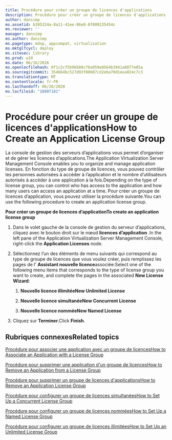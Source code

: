 ```yaml
---
title: Procédure pour créer un groupe de licences d'applications
description: Procédure pour créer un groupe de licences d'applications
author: dansimp
ms.assetid: b385324a-8a11-41ee-86e8-8f809235454c
ms.reviewer: ''
manager: dansimp
ms.author: dansimp
ms.pagetype: mdop, appcompat, virtualization
ms.mktglfcycl: deploy
ms.sitesec: library
ms.prod: w10
ms.date: 06/16/2016
ms.openlocfilehash: 0f1c2cf5b96b80c70a959e8564b3941a8877e05a
ms.sourcegitcommit: 354664bc527d93f80687cd2eba70d1eea024c7c3
ms.translationtype: MT
ms.contentlocale: fr-FR
ms.lasthandoff: 06/26/2020
ms.locfileid: "10807181"
---
```

# <span data-ttu-id="8bf65-103">Procédure pour créer un groupe de licences d'applications</span><span class="sxs-lookup"><span data-stu-id="8bf65-103">How to Create an Application License Group</span></span>


<span data-ttu-id="8bf65-104">La console de gestion des serveurs d’applications vous permet d’organiser et de gérer les licences d’applications.</span><span class="sxs-lookup"><span data-stu-id="8bf65-104">The Application Virtualization Server Management Console enables you to organize and manage application licenses.</span></span> <span data-ttu-id="8bf65-105">En fonction du type de groupe de licences, vous pouvez contrôler les personnes autorisées à accéder à l’application et le nombre d’utilisateurs autorisés à accéder à une application à la fois.</span><span class="sxs-lookup"><span data-stu-id="8bf65-105">Depending on the type of license group, you can control who has access to the application and how many users can access an application at a time.</span></span> <span data-ttu-id="8bf65-106">Pour créer un groupe de licences d’application, vous pouvez utiliser la procédure suivante.</span><span class="sxs-lookup"><span data-stu-id="8bf65-106">You can use the following procedure to create an application license group.</span></span>

**<span data-ttu-id="8bf65-107">Pour créer un groupe de licences d’application</span><span class="sxs-lookup"><span data-stu-id="8bf65-107">To create an application license group</span></span>**

1.  <span data-ttu-id="8bf65-108">Dans le volet gauche de la console de gestion du serveur d’applications, cliquez avec le bouton droit sur le nœud **licences d’application** .</span><span class="sxs-lookup"><span data-stu-id="8bf65-108">In the left pane of the Application Virtualization Server Management Console, right-click the **Application Licenses** node.</span></span>

2.  <span data-ttu-id="8bf65-109">Sélectionnez l’un des éléments de menu suivants qui correspond au type de groupe de licences que vous voulez créer, puis remplissez les pages de l' **Assistant nouvelle licence**associée:</span><span class="sxs-lookup"><span data-stu-id="8bf65-109">Select one of the following menu items that corresponds to the type of license group you want to create, and complete the pages in the associated **New License Wizard**:</span></span>

    1.  **<span data-ttu-id="8bf65-110">Nouvelle licence illimitée</span><span class="sxs-lookup"><span data-stu-id="8bf65-110">New Unlimited License</span></span>**

    2.  **<span data-ttu-id="8bf65-111">Nouvelle licence simultanée</span><span class="sxs-lookup"><span data-stu-id="8bf65-111">New Concurrent License</span></span>**

    3.  **<span data-ttu-id="8bf65-112">Nouvelle licence nommée</span><span class="sxs-lookup"><span data-stu-id="8bf65-112">New Named License</span></span>**

3.  <span data-ttu-id="8bf65-113">Cliquez sur **Terminer**.</span><span class="sxs-lookup"><span data-stu-id="8bf65-113">Click **Finish**.</span></span>

## <span data-ttu-id="8bf65-114">Rubriques connexes</span><span class="sxs-lookup"><span data-stu-id="8bf65-114">Related topics</span></span>


[<span data-ttu-id="8bf65-115">Procédure pour associer une application avec un groupe de licences</span><span class="sxs-lookup"><span data-stu-id="8bf65-115">How to Associate an Application with a License Group</span></span>](how-to-associate-an-application-with-a-license-group.md)

[<span data-ttu-id="8bf65-116">Procédure pour supprimer une application d'un groupe de licences</span><span class="sxs-lookup"><span data-stu-id="8bf65-116">How to Remove an Application from a License Group</span></span>](how-to-remove-an-application-from-a-license-group.md)

[<span data-ttu-id="8bf65-117">Procédure pour supprimer un groupe de licences d'applications</span><span class="sxs-lookup"><span data-stu-id="8bf65-117">How to Remove an Application License Group</span></span>](how-to-remove-an-application-license-group.md)

[<span data-ttu-id="8bf65-118">Procédure pour configurer un groupe de licences simultanées</span><span class="sxs-lookup"><span data-stu-id="8bf65-118">How to Set Up a Concurrent License Group</span></span>](how-to-set-up-a-concurrent-license-group.md)

[<span data-ttu-id="8bf65-119">Procédure pour configurer un groupe de licences nommées</span><span class="sxs-lookup"><span data-stu-id="8bf65-119">How to Set Up a Named License Group</span></span>](how-to-set-up-a-named-license-group.md)

[<span data-ttu-id="8bf65-120">Procédure pour configurer un groupe de licences illimitées</span><span class="sxs-lookup"><span data-stu-id="8bf65-120">How to Set Up an Unlimited License Group</span></span>](how-to-set-up-an-unlimited-license-group.md)

 

 





